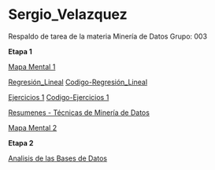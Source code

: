 # Sergio_Velazquez
Respaldo de tarea de la materia Minería de Datos Grupo: 003

**Etapa 1**

[Mapa Mental 1](https://github.com/soloSergioo/Mineria_de_Datos/blob/master/MapaMental_1_%7B1805244%7D.pptx)

[Regresión_Lineal](https://github.com/armandios/armando/blob/master/Presentacion_%7BRegresion%7D_%7BN.%20de%20equipo%7D.pdf)
  [Codigo-Regresión_Lineal](https://github.com/soloSergioo/Mineria_de_Datos/blob/master/RegresionL_Temp.ipynb)

[Ejercicios 1](https://github.com/OmarAlejandroGarzaEspinosa/MineriaDeDatos_OmarGarza_1931548/blob/master/Ejercicios1_%7B03%7D_%7B03%7D.pdf)
  [Codigo-Ejercicios 1](https://github.com/armandios/armando/blob/master/Ejercicios_1.ipynb)

[Resumenes - Técnicas de Minería de Datos](https://github.com/soloSergioo/Mineria_de_Datos/blob/master/Resumen_T%C3%A9cnicas-MineriaDeDatos_1805244.pdf)

[Mapa Mental 2](https://github.com/soloSergioo/Mineria_de_Datos/blob/master/MapaMental_2_1805244.pdf)

**Etapa 2**

[Analisis de las Bases de Datos](https://github.com/soloSergioo/Mineria_de_Datos/blob/master/AnalisisBD_1805244.pdf)

